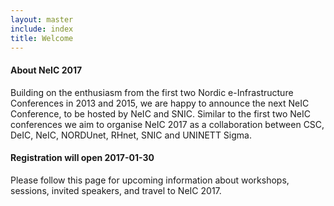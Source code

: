 ```yaml
---
layout: master
include: index
title: Welcome
---
```


#### About NeIC 2017

Building on the enthusiasm from the first two Nordic e-Infrastructure
Conferences in 2013 and 2015, we are happy to announce the next NeIC
Conference, to be hosted by NeIC and SNIC. Similar to the first two NeIC
conferences we aim to organise NeIC 2017 as a collaboration between CSC, DeIC,
NeIC, NORDUnet, RHnet, SNIC and UNINETT Sigma.

#### Registration will open 2017-01-30

Please follow this page for upcoming information about workshops, sessions, invited speakers,
and travel to NeIC 2017.
